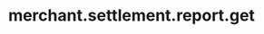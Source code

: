 ---
layout: SpecialLayout
title: merchant.settlement.report.get
description: Endpoint description...
api: merchant
schema: merchant.settlement.report
operationId: merchant.settlement.report.get
operation: get
method: get
authLevel: SECRET
authRoles: Any
---